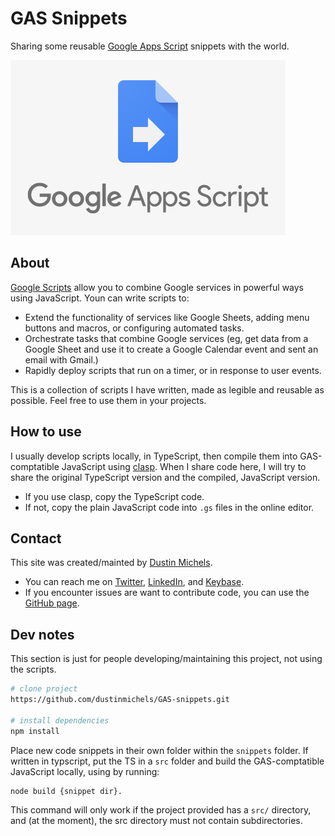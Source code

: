 # GAS Snippets

Sharing some reusable [Google Apps Script](https://developers.google.com/apps-script/) snippets with the world.

![GAS logo](./media/logo.png ':size=300')

## About

[Google Scripts](https://developers.google.com/apps-script/) allow you to combine Google services in powerful ways using JavaScript. Youn can write scripts to:

- Extend the functionality of services like Google Sheets, adding menu buttons and macros, or configuring automated tasks.
- Orchestrate tasks that combine Google services (eg, get data from a Google Sheet and use it to create a Google Calendar event and sent an email with Gmail.)
- Rapidly deploy scripts that run on a timer, or in response to user events.

This is a collection of scripts I have written, made as legible and reusable as possible. Feel free to use them in your projects.

## How to use

I usually develop scripts locally, in TypeScript, then compile them into GAS-comptatible JavaScript using [clasp](https://developers.google.com/apps-script/guides/clasp). When I share code here, I will try to share the original TypeScript version and the compiled, JavaScript version.

- If you use clasp, copy the TypeScript code.
- If not, copy the plain JavaScript code into `.gs` files in the online editor.

## Contact

This site was created/mainted by [Dustin Michels](http://dustinmichels.com/).

- You can reach me on [Twitter](https://twitter.com/Dustin_Michels), [LinkedIn](https://www.linkedin.com/in/dustin-michels), and [Keybase](https://keybase.io/dustinmichels).
- If you encounter issues are want to contribute code, you can use the [GitHub page](https://github.com/dustinmichels/GAS-snippets).

## Dev notes

This section is just for people developing/maintaining this project, not using the scripts.

```bash
# clone project
https://github.com/dustinmichels/GAS-snippets.git

# install dependencies
npm install
```

Place new code snippets in their own folder within the `snippets` folder. If written in typscript, put the TS in a `src` folder and build the GAS-comptatible JavaScript locally, using by running:

```bash
node build {snippet dir}.
```

This command will only work if the project provided has a `src/` directory, and (at the moment), the src directory must not contain subdirectories.
